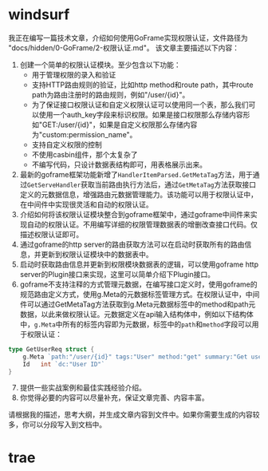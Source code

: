 
# windsurf
我正在编写一篇技术文章，介绍如何使用GoFrame实现权限认证，文件路径为 "docs/hidden/0-GoFrame/2-权限认证.md"。
该文章主要描述以下内容：
1. 创建一个简单的权限认证模块。至少包含以下功能：
    - 用于管理权限的录入和验证
    - 支持HTTP路由规则的验证，比如http method和route path，其中route path为路由注册时的路由规则，例如"/user/{id}"。
    - 为了保证接口权限认证和自定义权限认证可以使用同一个表，那么我们可以使用一个auth_key字段来标识权限。如果是接口权限那么存储内容形如"GET:/user/{id}"，如果是自定义权限那么存储内容为"custom:permission_name"。
    - 支持自定义权限的控制
    - 不使用casbin组件，那个太复杂了
    - 不编写代码，只设计数据表结构即可，用表格展示出来。
2. 最新的goframe框架功能新增了`HandlerItemParsed.GetMetaTag`方法，用于通过`GetServeHandler`获取当前路由执行方法后，通过`GetMetaTag`方法获取接口定义的元数据信息，增强路由元数据管理能力。该功能可以用于权限认证中，在中间件中实现很灵活和自动的权限认证。
3. 介绍如何将该权限认证模块整合到goframe框架中，通过goframe中间件来实现自动的权限认证。不用编写详细的权限管理数据表的增删改查接口代码。仅描述权限认证即可。
4. 通过goframe的http server的路由获取方法可以在启动时获取所有的路由信息，并更新到权限认证模块中的数据表中。
5. 启动时获取路由信息并更新到权限模块数据表的逻辑，可以使用goframe http server的Plugin接口来实现，这里可以简单介绍下Plugin接口。
6. goframe不支持注释的方式管理元数据，在编写接口定义时，使用goframe的规范路由定义方式，使用g.Meta的元数据标签管理方式。在权限认证中，中间件可以通过GetMetaTag方法获取到g.Meta元数据标签中的method和path元数据，以此来做权限认证。元数据定义在api输入结构体中，例如以下结构体中，`g.Meta`中所有的标签内容即为元数据，标签中的`path`和`method`字段可以用于权限认证：
```go
type GetUserReq struct {
    g.Meta `path:"/user/{id}" tags:"User" method:"get" summary:"Get user list with basic info."`
    Id   int `dc:"User ID"`
}
```
7. 提供一些实战案例和最佳实践经验介绍。
8. 你觉得必要的内容可以尽量补充，保证文章完善、内容丰富。

请根据我的描述，思考大纲，并生成文章内容到文件中。如果你需要生成的内容较多，你可以分段写入到文档中。


# trae


